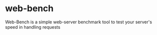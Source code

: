 # web-bench
Web-Bench is a simple web-server benchmark tool to test your server's speed in handling requests
